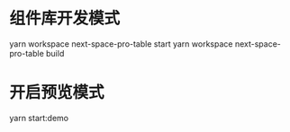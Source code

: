 
# 组件库开发模式
yarn workspace next-space-pro-table start
yarn workspace next-space-pro-table build



# 开启预览模式
yarn start:demo